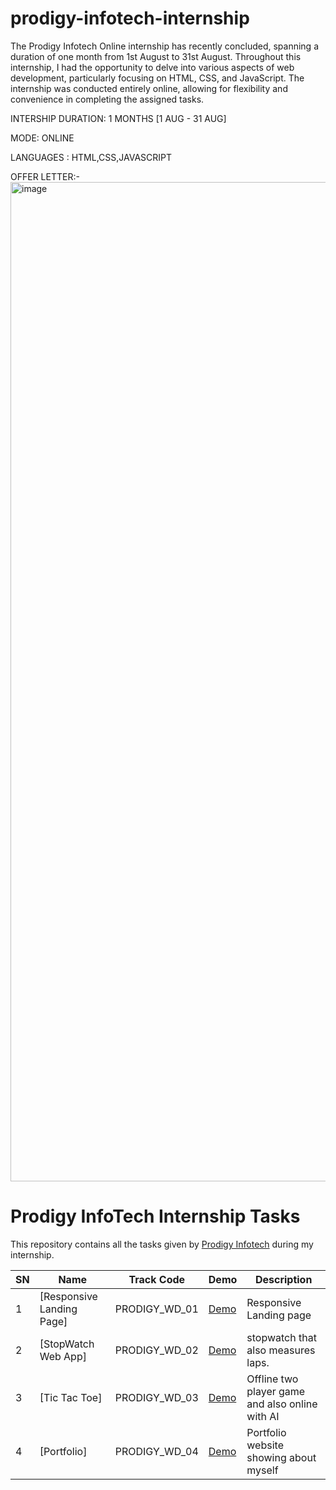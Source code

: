 # prodigy-infotech-internship
The Prodigy Infotech Online internship has recently concluded, spanning a duration of one month from 1st August to 31st August. Throughout this internship, I had the opportunity to delve into various aspects of web development, particularly focusing on HTML, CSS, and JavaScript. The internship was conducted entirely online, allowing for flexibility and convenience in completing the assigned tasks.

INTERSHIP DURATION: 1 MONTHS [1 AUG - 31 AUG]

MODE: ONLINE

LANGUAGES : HTML,CSS,JAVASCRIPT

OFFER LETTER:-<img width="1132" height="1599" alt="image" src="https://github.com/user-attachments/assets/5b6bf255-a895-4478-8a84-b1ed73be1d79" />

# Prodigy InfoTech Internship Tasks

This repository contains all the tasks given by [Prodigy Infotech](https://prodigyinfotech.dev/) during my internship.

| SN  | Name                                    | Track Code    | Demo                                                  | Description                            |
| --- | --------------------------------------- | ------------- | ----------------------------------------------------- | -------------------------------------- |
| 1   | [Responsive Landing Page]    | PRODIGY_WD_01 | [Demo](https://prodigy1landingpage.netlify.app/)             | Responsive Landing page                |
| 2   | [StopWatch Web App]  | PRODIGY_WD_02 | [Demo](https://68a21e178493ac5a411872b8--prodigy2stopwatch.netlify.app/)         | stopwatch that also measures laps.     |
| 3   | [Tic Tac Toe] | PRODIGY_WD_03 | [Demo](https://68a21e8a295253829fa2e129--prodigy3tictak.netlify.app/) | Offline two player game and also online with AI               |
| 4   | [Portfolio] | PRODIGY_WD_04 | [Demo](https://68a21f0ca375b41defcebb37--prodigy4portfolio.netlify.app/)             | Portfolio website showing about myself |

